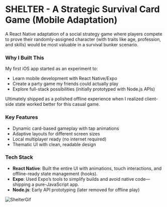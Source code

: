 # SHELTER - A Strategic Survival Card Game (Mobile Adaptation)
A React Native adaptation of a social strategy game where players compete to prove their randomly-assigned character (with traits like age, profession, and skills) would be most valuable in a survival bunker scenario.

### Why I Built This  
My first iOS app started as an experiment to:
- Learn mobile development with React Native/Expo
- Create a party game my friends could actually play
- Explore full-stack possibilities (initially prototyped with Node.js APIs)

Ultimately shipped as a polished offline experience when I realized client-side state worked better for this casual game.

### Key Features
- Dynamic card-based gameplay with tap animations
- Adaptive layouts for different screen sizes
- Local multiplayer ready (no internet required)
- Thematic UI with clean, readable design

### Tech Stack
- **React Native**: Built the entire UI with animations, touch interactions, and offline-ready state management (hooks). 
- **Expo**: Used Expo’s tools to simplify builds and avoid native code—shipping a pure-JavaScript app. 
- **Node.js**: Early API prototyping (later removed for offline play)

![ShelterGif](https://github.com/user-attachments/assets/8f07af1e-2701-4ae1-9c35-3ca8183db3ac)
